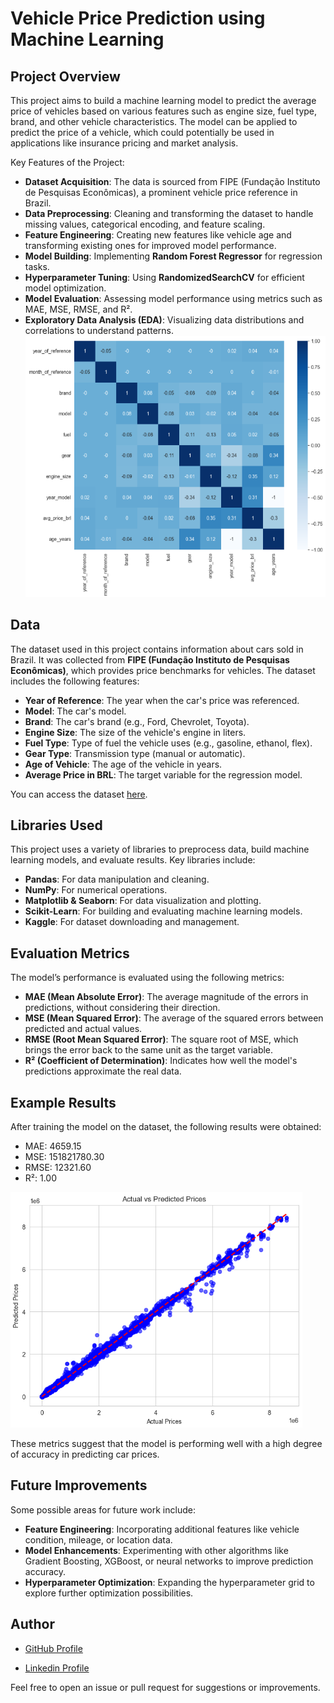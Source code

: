 
# Vehicle Price Prediction using Machine Learning

## Project Overview

This project aims to build a machine learning model to predict the average price of vehicles based on various features such as engine size, fuel type, brand, and other vehicle characteristics. The model can be applied to predict the price of a vehicle, which could potentially be used in applications like insurance pricing and market analysis.

Key Features of the Project:
- **Dataset Acquisition**: The data is sourced from FIPE (Fundação Instituto de Pesquisas Econômicas), a prominent vehicle price reference in Brazil.
- **Data Preprocessing**: Cleaning and transforming the dataset to handle missing values, categorical encoding, and feature scaling.
- **Feature Engineering**: Creating new features like vehicle age and transforming existing ones for improved model performance.
- **Model Building**: Implementing **Random Forest Regressor** for regression tasks.
- **Hyperparameter Tuning**: Using **RandomizedSearchCV** for efficient model optimization.
- **Model Evaluation**: Assessing model performance using metrics such as MAE, MSE, RMSE, and R².
- **Exploratory Data Analysis (EDA)**: Visualizing data distributions and correlations to understand patterns.
![EDA Example](Images/Heatmap.png)



## Data

The dataset used in this project contains information about cars sold in Brazil. It was collected from **FIPE (Fundação Instituto de Pesquisas Econômicas)**, which provides price benchmarks for vehicles. The dataset includes the following features:

- **Year of Reference**: The year when the car's price was referenced.
- **Model**: The car's model.
- **Brand**: The car's brand (e.g., Ford, Chevrolet, Toyota).
- **Engine Size**: The size of the vehicle's engine in liters.
- **Fuel Type**: Type of fuel the vehicle uses (e.g., gasoline, ethanol, flex).
- **Gear Type**: Transmission type (manual or automatic).
- **Age of Vehicle**: The age of the vehicle in years.
- **Average Price in BRL**: The target variable for the regression model.

You can access the dataset [here](https://www.kaggle.com/datasets/vagnerbessa/average-car-prices-bazil/data).

## Libraries Used

This project uses a variety of libraries to preprocess data, build machine learning models, and evaluate results. Key libraries include:

- **Pandas**: For data manipulation and cleaning.
- **NumPy**: For numerical operations.
- **Matplotlib & Seaborn**: For data visualization and plotting.
- **Scikit-Learn**: For building and evaluating machine learning models.
- **Kaggle**: For dataset downloading and management.

## Evaluation Metrics

The model’s performance is evaluated using the following metrics:

- **MAE (Mean Absolute Error)**: The average magnitude of the errors in predictions, without considering their direction.
- **MSE (Mean Squared Error)**: The average of the squared errors between predicted and actual values.
- **RMSE (Root Mean Squared Error)**: The square root of MSE, which brings the error back to the same unit as the target variable.
- **R² (Coefficient of Determination)**: Indicates how well the model's predictions approximate the real data.

## Example Results

After training the model on the dataset, the following results were obtained:
- MAE: 4659.15
- MSE: 151821780.30
- RMSE: 12321.60
- R²: 1.00

![Model Result](Images/Result.png)



These metrics suggest that the model is performing well with a high degree of accuracy in predicting car prices.

## Future Improvements

Some possible areas for future work include:

- **Feature Engineering**: Incorporating additional features like vehicle condition, mileage, or location data.
- **Model Enhancements**: Experimenting with other algorithms like Gradient Boosting, XGBoost, or neural networks to improve prediction accuracy.
- **Hyperparameter Optimization**: Expanding the hyperparameter grid to explore further optimization possibilities.

## Author

- [GitHub Profile](https://github.com/Gustavo-Saffiotti)

- [Linkedin Profile](www.linkedin.com/in/gustavo-maldonado-saffiotti)

Feel free to open an issue or pull request for suggestions or improvements.
